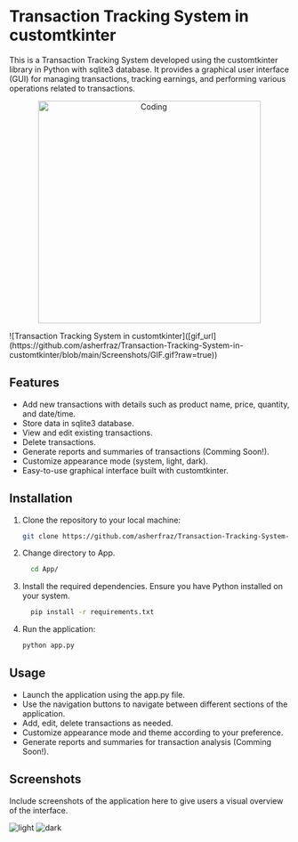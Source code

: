 # Transaction Tracking System in customtkinter

This is a Transaction Tracking System developed using the customtkinter library in Python with sqlite3 database. It provides a graphical user interface (GUI) for managing transactions, tracking earnings, and performing various operations related to transactions.

<p align="center">
 <!-- <img align="center" alt="Coding" width="300" height="305" src="https://github.com/asherfraz/asherfraz/blob/main/media/eat_sleep_code_repeat2.gif"> -->
 <img align="center" alt="Coding" width="400" src="https://github.com/asherfraz/asherfraz/blob/main/media/coding-gif.gif](https://github.com/asherfraz/Transaction-Tracking-System-in-customtkinter/blob/main/Screenshots/GIF.gif">
</p>
![Transaction Tracking System in customtkinter]([gif_url](https://github.com/asherfraz/Transaction-Tracking-System-in-customtkinter/blob/main/Screenshots/GIF.gif?raw=true))

## Features

- Add new transactions with details such as product name, price, quantity, and date/time.
- Store data in sqlite3 database.
- View and edit existing transactions.
- Delete transactions.
- Generate reports and summaries of transactions (Comming Soon!).
- Customize appearance mode (system, light, dark).
- Easy-to-use graphical interface built with customtkinter.

## Installation

1. Clone the repository to your local machine:

   ```bash
   git clone https://github.com/asherfraz/Transaction-Tracking-System-in-customtkinter.git

2. Change directory to App.

    ```bash
      cd App/

3. Install the required dependencies. Ensure you have Python installed on your system.

    ```bash
      pip install -r requirements.txt
4. Run the application:
   
    ```bash
    python app.py

## Usage

- Launch the application using the app.py file.
- Use the navigation buttons to navigate between different sections of the application.
- Add, edit, delete transactions as needed.
- Customize appearance mode and theme according to your preference.
- Generate reports and summaries for transaction analysis (Comming Soon!).

## Screenshots

Include screenshots of the application here to give users a visual overview of the interface.

![light]([image_url](https://github.com/asherfraz/Transaction-Tracking-System-in-customtkinter/blob/main/Screenshots/light.png?raw=true)https://github.com/asherfraz/Transaction-Tracking-System-in-customtkinter/blob/main/Screenshots/light.png?raw=true)
![dark]([image_url](https://github.com/asherfraz/Transaction-Tracking-System-in-customtkinter/blob/main/Screenshots/dark.png?raw=true)https://github.com/asherfraz/Transaction-Tracking-System-in-customtkinter/blob/main/Screenshots/dark.png?raw=true)
